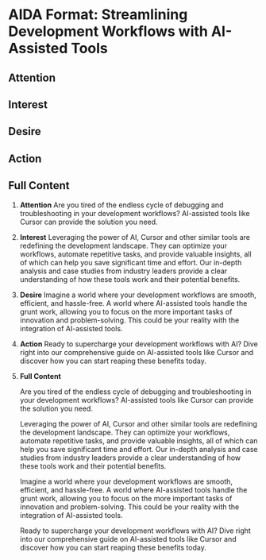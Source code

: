 # AIDA Format: Streamlining Development Workflows with AI-Assisted Tools

## Attention

## Interest

## Desire

## Action

## Full Content

1. **Attention**
   Are you tired of the endless cycle of debugging and troubleshooting in your development workflows? AI-assisted tools like Cursor can provide the solution you need.

2. **Interest**
   Leveraging the power of AI, Cursor and other similar tools are redefining the development landscape. They can optimize your workflows, automate repetitive tasks, and provide valuable insights, all of which can help you save significant time and effort. Our in-depth analysis and case studies from industry leaders provide a clear understanding of how these tools work and their potential benefits.

3. **Desire**
   Imagine a world where your development workflows are smooth, efficient, and hassle-free. A world where AI-assisted tools handle the grunt work, allowing you to focus on the more important tasks of innovation and problem-solving. This could be your reality with the integration of AI-assisted tools.

4. **Action**
   Ready to supercharge your development workflows with AI? Dive right into our comprehensive guide on AI-assisted tools like Cursor and discover how you can start reaping these benefits today.

5. **Full Content**

    Are you tired of the endless cycle of debugging and troubleshooting in your development workflows? AI-assisted tools like Cursor can provide the solution you need.

    Leveraging the power of AI, Cursor and other similar tools are redefining the development landscape. They can optimize your workflows, automate repetitive tasks, and provide valuable insights, all of which can help you save significant time and effort. Our in-depth analysis and case studies from industry leaders provide a clear understanding of how these tools work and their potential benefits.

    Imagine a world where your development workflows are smooth, efficient, and hassle-free. A world where AI-assisted tools handle the grunt work, allowing you to focus on the more important tasks of innovation and problem-solving. This could be your reality with the integration of AI-assisted tools.

    Ready to supercharge your development workflows with AI? Dive right into our comprehensive guide on AI-assisted tools like Cursor and discover how you can start reaping these benefits today.
